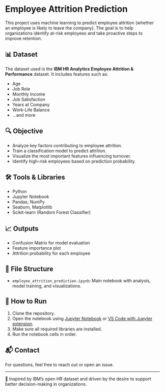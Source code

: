 # Employee Attrition Prediction

This project uses machine learning to predict employee attrition (whether an employee is likely to leave the company). The goal is to help organizations identify at-risk employees and take proactive steps to improve retention.

## 📊 Dataset

The dataset used is the **IBM HR Analytics Employee Attrition & Performance** dataset. It includes features such as:

- Age
- Job Role
- Monthly Income
- Job Satisfaction
- Years at Company
- Work-Life Balance
- ...and more

## 🔍 Objective

- Analyze key factors contributing to employee attrition.
- Train a classification model to predict attrition.
- Visualize the most important features influencing turnover.
- Identify high-risk employees based on prediction probability.

## 🛠️ Tools & Libraries

- Python
- Jupyter Notebook
- Pandas, NumPy
- Seaborn, Matplotlib
- Scikit-learn (Random Forest Classifier)

## 📈 Outputs

- Confusion Matrix for model evaluation
- Feature importance plot
- Attrition probability for each employee

## 📁 File Structure

- `employee_attrition_prediction.ipynb`: Main notebook with analysis, model training, and visualizations.

## 🚀 How to Run

1. Clone the repository.
2. Open the notebook using [Jupyter Notebook](https://jupyter.org/) or [VS Code with Jupyter extension](https://marketplace.visualstudio.com/items?itemName=ms-toolsai.jupyter).
3. Make sure all required libraries are installed.
4. Run the notebook cells in order.

## 📬 Contact

For questions, feel free to reach out or open an issue.

---

🔗 Inspired by IBM’s open HR dataset and driven by the desire to support better decision-making in organizations.
